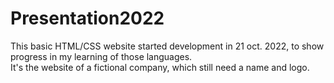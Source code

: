 # Presentation2022
This basic HTML/CSS website started development in 21 oct. 2022, to show progress in my learning of those languages.<br>
It's the website of a fictional company, which still need a name and logo.

